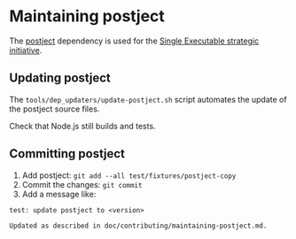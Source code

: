 # Maintaining postject

The [postject](https://github.com/nodejs/postject) dependency is used for the
[Single Executable strategic initiative](https://github.com/nodejs/single-executable).

## Updating postject

The `tools/dep_updaters/update-postject.sh` script automates the update of the
postject source files.

Check that Node.js still builds and tests.

## Committing postject

1. Add postject: `git add --all test/fixtures/postject-copy`
2. Commit the changes: `git commit`
3. Add a message like:

 ```text
 test: update postject to <version>

 Updated as described in doc/contributing/maintaining-postject.md.
 ```
